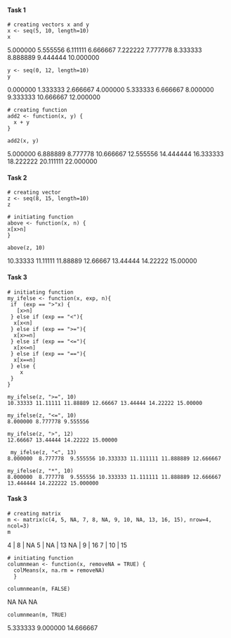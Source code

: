 #### Task 1

```{r}
# creating vectors x and y
x <- seq(5, 10, length=10)
x
```

5.000000  5.555556  6.111111  6.666667  7.222222  7.777778
8.333333  8.888889  9.444444 10.000000
```{r}
y <- seq(0, 12, length=10)
y
```
0.000000  1.333333  2.666667  4.000000  5.333333  6.666667
8.000000  9.333333 10.666667 12.000000

```{r}
# creating function
add2 <- function(x, y) { 
  x + y
}

add2(x, y)
```
5.000000  6.888889  8.777778 10.666667 12.555556 14.444444
16.333333 18.222222 20.111111 22.000000
> 

#### Task 2

```{r}
# creating vector
z <- seq(8, 15, length=10)
z

# initiating function
above <- function(x, n) {
x[x>n]
}

above(z, 10)
```
10.33333 11.11111 11.88889 12.66667 13.44444 14.22222 15.00000

#### Task 3

```{r}
# initiating function
my_ifelse <- function(x, exp, n){
 if  (exp == ">"x) {
   [x>n]
 } else if (exp == "<"){
  x[x<n]
 } else if (exp == ">="){
  x[x>=n]
 } else if (exp == "<="){
  x[x<=n]
 } else if (exp == "=="){
  x[x==n]
 } else {
    x
 }
}

my_ifelse(z, ">=", 10)
10.33333 11.11111 11.88889 12.66667 13.44444 14.22222 15.00000

my_ifelse(z, "<=", 10)
8.000000 8.777778 9.555556

my_ifelse(z, ">", 12)
12.66667 13.44444 14.22222 15.00000

 my_ifelse(z, "<", 13)
8.000000  8.777778  9.555556 10.333333 11.111111 11.888889 12.666667

my_ifelse(z, "*", 10)
8.000000  8.777778  9.555556 10.333333 11.111111 11.888889 12.666667 13.444444 14.222222 15.000000
```

#### Task 3

```{r}
# creating matrix
m <- matrix(c(4, 5, NA, 7, 8, NA, 9, 10, NA, 13, 16, 15), nrow=4, ncol=3)
m
```
4  |  8 |  NA
5 |  NA  | 13
NA  |  9  | 16
7 |  10  | 15

```{r}
# initiating function
columnmean <- function(x, removeNA = TRUE) {
  colMeans(x, na.rm = removeNA)
  }
```
```{r}
columnmean(m, FALSE)
```
NA NA NA

```{r}
columnmean(m, TRUE)
```
5.333333  9.000000 14.666667







